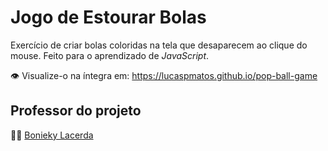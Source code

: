 # Jogo de Estourar Bolas
Exercício de criar bolas coloridas na tela que desaparecem ao clique do mouse. Feito para o aprendizado de *JavaScript*.

:eye: Visualize-o na íntegra em: https://lucaspmatos.github.io/pop-ball-game

## Professor do projeto
:man_teacher: [Bonieky Lacerda](https://github.com/bonieky)
